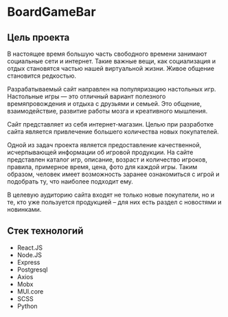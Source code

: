 # BoardGameBar

## Цель проекта

В настоящее время большую часть свободного времени занимают социальные сети и интернет. Такие важные вещи, как социализация и отдых становятся частью нашей виртуальной жизни. Живое общение становится редкостью.

Разрабатываемый сайт направлен на популяризацию настольных игр. Настольные игры — это отличный вариант полезного времяпровождения и отдыха с друзьями и семьей. Это общение, взаимодействие, развитие работы мозга и креативного мышления. 

Сайт представляет из себя интернет-магазин. Целью при разработке сайта является привлечение большего количества новых покупателей.

Одной из задач проекта является предоставление качественной, исчерпывающей информации об игровой продукции. На сайте представлен каталог игр, описание, возраст и количество игроков, правила, примерное время, цена, фото для каждой игры. Таким образом, человек имеет возможность заранее ознакомиться с игрой и подобрать ту, что наиболее подходит ему.

В целевую аудиторию сайта входят не только новые покупатели, но и те, кто уже пользуется продукцией – для них есть раздел с новостями и новинками.

## Стек технологий

- React.JS
- Node.JS
- Express
- Postgresql
- Axios
- Mobx
- MUI.core
- SCSS
- Python



